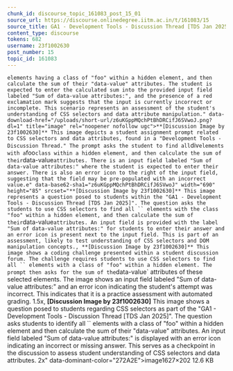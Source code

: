 ```yaml
---
chunk_id: discourse_topic_161083_post_15_01
source_url: https://discourse.onlinedegree.iitm.ac.in/t/161083/15
source_title: GA1 - Development Tools - Discussion Thread [TDS Jan 2025]
content_type: discourse
tokens: 682
username: 23f1002630
post_number: 15
topic_id: 161083
---
```


` elements having a class of "foo" within a hidden element, and then calculate the sum of their "data-value" attributes. The student is expected to enter the calculated sum into the provided input field labeled "Sum of data-value attributes:", and the presence of a red exclamation mark suggests that the input is currently incorrect or incomplete. This scenario represents an assessment of the student's understanding of CSS selectors and data attribute manipulation." data-download-href="/uploads/short-url/z6uKGppMQchPtBhDRCifJ6SVwoJ.png?dl=1" title="image" rel="noopener nofollow ugc">**[Discussion Image by 23f1002630]** This image depicts a student assignment prompt related to CSS selectors and data attributes, found in a "Development Tools - Discussion Thread." The prompt asks the student to find all `div` elements with a `foo` class within a hidden element, and then calculate the sum of their `data-value` attributes. There is an input field labeled "Sum of data-value attributes:" where the student is expected to enter their answer. There is also an error icon to the right of the input field, suggesting that the field may be pre-populated with an incorrect value.e" data-base62-sha1="z6uKGppMQchPtBhDRCifJ6SVwoJ" width="690" height="85" srcset="**[Discussion Image by 23f1002630]** This image represents a question posed to students within the "GA1 - Development Tools - Discussion Thread [TDS Jan 2025]". The question asks the students to use CSS selectors to find all `` elements with the class "foo" within a hidden element, and then calculate the sum of their `data-value` attributes. An input field is provided with the label "Sum of data-value attributes:" for students to enter their answer and an error icon is present next to the input field. This is part of an assessment, likely to test understanding of CSS selectors and DOM manipulation concepts., **[Discussion Image by 23f1002630]** This image shows a coding challenge presented within a student discussion forum. The challenge requires students to use CSS selectors to find all `` elements with a class of "foo" within a hidden element. The prompt then asks for the sum of the `data-value` attributes of these selected elements. The image shows an input field labeled "Sum of data-value attributes:" and an error icon indicating the student's attempt was incorrect. This indicates that it is a practice assessment with automated grading. 1.5x, **[Discussion Image by 23f1002630]** This image shows a question posed to students regarding CSS selectors as part of the "GA1 - Development Tools - Discussion Thread [TDS Jan 2025]". The question asks students to identify all `` elements with a class of "foo" within a hidden element and then calculate the sum of their "data-value" attributes. An input field labeled "Sum of data-value attributes:" is displayed with an error icon indicating an incorrect or missing answer. This serves as a checkpoint in the discussion to assess student understanding of CSS selectors and data attributes. 2x" data-dominant-color="272A2E">image1627×202 12.6 KB
